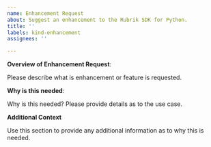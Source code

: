 ```yaml
---
name: Enhancement Request
about: Suggest an enhancement to the Rubrik SDK for Python.
title: ''
labels: kind-enhancement
assignees: ''

---
```


<!-- Please only use this template for submitting enhancement requests -->

**Overview of Enhancement Request**:

Please describe what is enhancement or feature is requested. 

**Why is this needed**:

Why is this needed? Please provide details as to the use case.

**Additional Context**

Use this section to provide any additional information as to why this is needed. 
